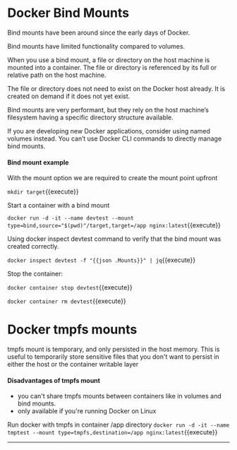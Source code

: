 # Docker Bind Mounts

Bind mounts have been around since the early days of Docker. 

Bind mounts have limited functionality compared to volumes.

When you use a bind mount, a file or directory on the host machine is mounted into a container. The file or directory is referenced by its full or relative path on the host machine. 

The file or directory does not need to exist on the Docker host already. It is created on demand if it does not yet exist. 

Bind mounts are very performant, but they rely on the host machine’s filesystem having a specific directory structure available. 

If you are developing new Docker applications, consider using named volumes instead. You can’t use Docker CLI commands to directly manage bind mounts.

#### Bind mount example

With the mount option we are required to create the mount point upfront

`mkdir target`{{execute}}

Start a container with a bind mount

`docker run -d -it --name devtest --mount type=bind,source="$(pwd)"/target,target=/app nginx:latest`{{execute}}

Using docker inspect devtest command to verify that the bind mount was created correctly.

`docker inspect devtest -f "{{json .Mounts}}" | jq`{{execute}}

Stop the container:

`docker container stop devtest`{{execute}}

`docker container rm devtest`{{execute}}


# Docker tmpfs mounts

tmpfs mount is temporary, and only persisted in the host memory.
This is useful to temporarily store sensitive files that you don't want to persist in either the host or the container writable layer

#### Disadvantages of tmpfs mount
- you can't share tmpfs mounts between containers like in volumes and bind mounts.
- only available if you're running Docker on Linux

Run docker with tmpfs in container /app directory
`docker run -d -it --name tmptest --mount type=tmpfs,destination=/app nginx:latest`{{execute}}


----
